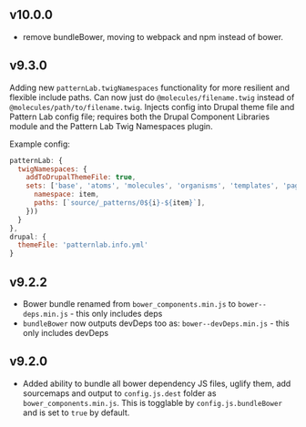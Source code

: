 ## v10.0.0

- remove bundleBower, moving to webpack and npm instead of bower.


## v9.3.0

Adding new `patternLab.twigNamespaces` functionality for more resilient and flexible include paths. Can now just do `@molecules/filename.twig` instead of `@molecules/path/to/filename.twig`. Injects config into Drupal theme file and Pattern Lab config file; requires both the Drupal Component Libraries module and the Pattern Lab Twig Namespaces plugin.
 
Example config:

```js
patternLab: {
  twigNamespaces: {
    addToDrupalThemeFile: true,
    sets: ['base', 'atoms', 'molecules', 'organisms', 'templates', 'pages'].map((item, i) => ({
      namespace: item,
      paths: [`source/_patterns/0${i}-${item}`],
    }))
  }
},
drupal: {
  themeFile: 'patternlab.info.yml'
}
```


## v9.2.2

- Bower bundle renamed from `bower_components.min.js` to `bower--deps.min.js` - this only includes deps
- `bundleBower` now outputs devDeps too as: `bower--devDeps.min.js` - this only includes devDeps


## v9.2.0

- Added ability to bundle all bower dependency JS files, uglify them, add sourcemaps and output to `config.js.dest` folder as `bower_components.min.js`. This is togglable by `config.js.bundleBower` and is set to `true` by default.
